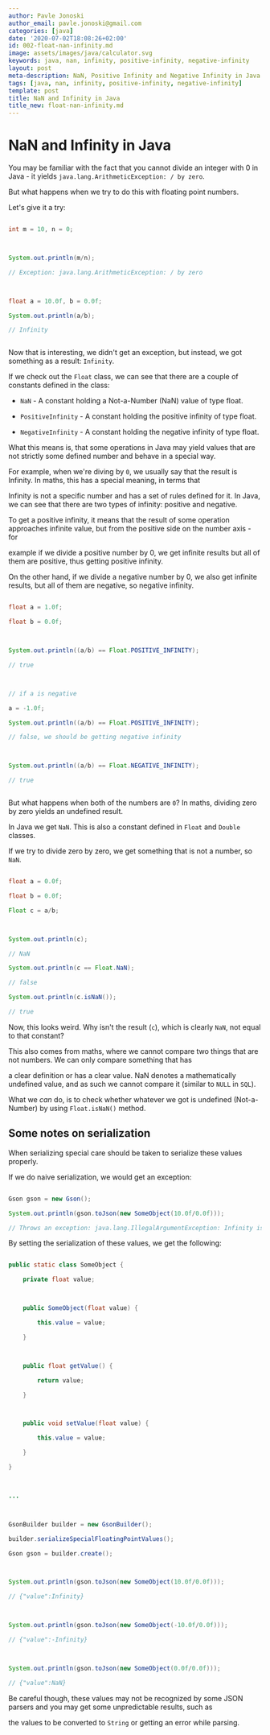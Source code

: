 ```yaml
---
author: Pavle Jonoski
author_email: pavle.jonoski@gmail.com
categories: [java]
date: '2020-07-02T18:08:26+02:00'
id: 002-float-nan-infinity.md
image: assets/images/java/calculator.svg
keywords: java, nan, infinity, positive-infinity, negative-infinity
layout: post
meta-description: NaN, Positive Infinity and Negative Infinity in Java
tags: [java, nan, infinity, positive-infinity, negative-infinity]
template: post
title: NaN and Infinity in Java
title_new: float-nan-infinity.md
---
```




# NaN and Infinity in Java



You may be familiar with the fact that you cannot divide an integer with 0 in Java - it yields `java.lang.ArithmeticException: / by zero`.

But what happens when we try to do this with floating point numbers.



Let's give it a try:



```java

int m = 10, n = 0;



System.out.println(m/n);

// Exception: java.lang.ArithmeticException: / by zero



float a = 10.0f, b = 0.0f;

System.out.println(a/b);

// Infinity



```



Now that is interesting, we didn't get an exception, but instead, we got something as a result: `Infinity`.



If we check out the `Float` class, we can see that there are a couple of constants defined in the class:



* `NaN` - A constant holding a Not-a-Number (NaN) value of type float.

* `PositiveInfinity` - A constant holding the positive infinity of type float.

* `NegativeInfinity` - A constant holding the negative infinity of type float.



What this means is, that some operations in Java may yield values that are not strictly some defined number and behave in a special way.

For example, when we're diving by `0`, we usually say that the result is Infinity. In maths, this has a special meaning, in terms that

Infinity is not a specific number and has a set of rules defined for it. In Java, we can see that there are two types of infinity: positive and negative.



To get a positive infinity, it means that the result of some operation approaches infinite value, but from the positive side on the number axis - for

example if we divide a positive number by 0, we get infinite results but all of them are positive, thus getting positive infinity.

On the other hand, if we divide a negative number by 0, we also get infinite results, but all of them are negative, so negative infinity.



```java

float a = 1.0f;

float b = 0.0f;



System.out.println((a/b) == Float.POSITIVE_INFINITY);

// true



// if a is negative

a = -1.0f;

System.out.println((a/b) == Float.POSITIVE_INFINITY);

// false, we should be getting negative infinity



System.out.println((a/b) == Float.NEGATIVE_INFINITY);

// true



```





But what happens when both of the numbers are `0`? In maths, dividing zero by zero yields an undefined result.



In Java we get `NaN`. This is also a constant defined in `Float` and `Double` classes.

If we try to divide zero by zero, we get something that is not a number, so `NaN`.



```java

float a = 0.0f;

float b = 0.0f;

Float c = a/b;



System.out.println(c);

// NaN

System.out.println(c == Float.NaN);

// false

System.out.println(c.isNaN());

// true

```



Now, this looks weird. Why isn't the result (`c`), which is clearly `NaN`, not equal to that constant?



This also comes from maths, where we cannot compare two things that are not numbers. We can only compare something that has 

a clear definition or has a clear value. NaN denotes a mathematically undefined value, and as such we cannot compare it (similar to `NULL` in `SQL`).



What we *can* do, is to check whether whatever we got is undefined (Not-a-Number) by using `Float.isNaN()` method.



## Some notes on serialization



When serializing special care should be taken to serialize these values properly.

If we do naive serialization, we would get an exception:



```java

Gson gson = new Gson();

System.out.println(gson.toJson(new SomeObject(10.0f/0.0f)));

// Throws an exception: java.lang.IllegalArgumentException: Infinity is not a valid double value as per JSON specification. To override this behavior, use GsonBuilder.serializeSpecialFloatingPointValues() method.

```



By setting the serialization of these values, we get the following:



```java

public static class SomeObject {

    private float value;



    public SomeObject(float value) {

        this.value = value;

    }



    public float getValue() {

        return value;

    }



    public void setValue(float value) {

        this.value = value;

    }

}



...



GsonBuilder builder = new GsonBuilder();

builder.serializeSpecialFloatingPointValues();

Gson gson = builder.create();



System.out.println(gson.toJson(new SomeObject(10.0f/0.0f)));

// {"value":Infinity}



System.out.println(gson.toJson(new SomeObject(-10.0f/0.0f)));

// {"value":-Infinity}



System.out.println(gson.toJson(new SomeObject(0.0f/0.0f)));

// {"value":NaN}

```



Be careful though, these values may not be recognized by some JSON parsers and you may get some unpredictable results, such as

the values to be converted to `String` or getting an error while parsing.
